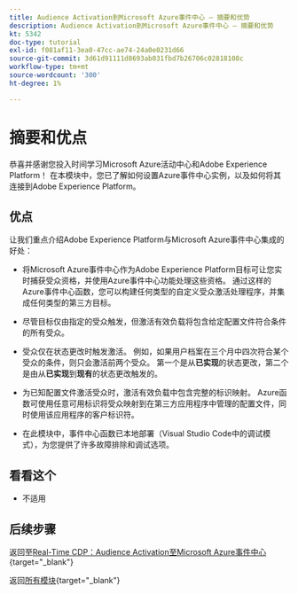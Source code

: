 ```yaml
---
title: Audience Activation到Microsoft Azure事件中心 — 摘要和优势
description: Audience Activation到Microsoft Azure事件中心 — 摘要和优势
kt: 5342
doc-type: tutorial
exl-id: f081af11-3ea0-47cc-ae74-24a0e0231d66
source-git-commit: 3d61d91111d8693ab031fbd7b26706c02818108c
workflow-type: tm+mt
source-wordcount: '300'
ht-degree: 1%

---
```


# 摘要和优点

恭喜并感谢您投入时间学习Microsoft Azure活动中心和Adobe Experience Platform！
在本模块中，您已了解如何设置Azure事件中心实例，以及如何将其连接到Adobe Experience Platform。

## 优点

让我们重点介绍Adobe Experience Platform与Microsoft Azure事件中心集成的好处：

- 将Microsoft Azure事件中心作为Adobe Experience Platform目标可让您实时捕获受众资格，并使用Azure事件中心功能处理这些资格。 通过这样的Azure事件中心函数，您可以构建任何类型的自定义受众激活处理程序，并集成任何类型的第三方目标。

- 尽管目标仅由指定的受众触发，但激活有效负载将包含给定配置文件符合条件的所有受众。

- 受众仅在状态更改时触发激活。 例如，如果用户档案在三个月中四次符合某个受众的条件，则只会激活前两个受众。 第一个是从&#x200B;**已实现**&#x200B;的状态更改，第二个是由从&#x200B;**已实现**&#x200B;到&#x200B;**现有**&#x200B;的状态更改触发的。

- 为已知配置文件激活受众时，激活有效负载中包含完整的标识映射。 Azure函数可使用任意可用标识将受众映射到在第三方应用程序中管理的配置文件，同时使用该应用程序的客户标识符。

- 在此模块中，事件中心函数已本地部署（Visual Studio Code中的调试模式），为您提供了许多故障排除和调试选项。

## 看看这个

- 不适用

## 后续步骤

返回至[Real-Time CDP：Audience Activation至Microsoft Azure事件中心](./segment-activation-microsoft-azure-eventhub.md){target="_blank"}

返回[所有模块](./../../../../overview.md){target="_blank"}
